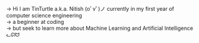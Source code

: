 -> Hi I am TinTurtle a.k.a. Nitish  (oﾟvﾟ)ノ currently in my first year of computer science engineering  
-> a beginner at coding  
-> but seek to learn more about Machine Learning and Artificial Intelligence  ᓚᘏᗢ

